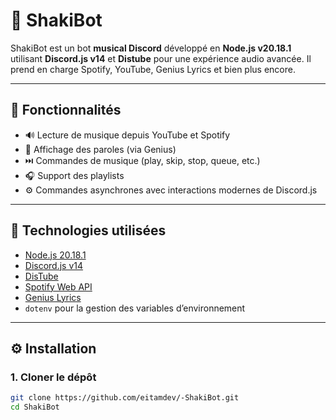 # 🎵 ShakiBot

ShakiBot est un bot **musical Discord** développé en **Node.js v20.18.1** utilisant **Discord.js v14** et **Distube** pour une expérience audio avancée. Il prend en charge Spotify, YouTube, Genius Lyrics et bien plus encore.

---

## 🚀 Fonctionnalités

- 🔊 Lecture de musique depuis YouTube et Spotify
- 📃 Affichage des paroles (via Genius)
- ⏭️ Commandes de musique (play, skip, stop, queue, etc.)
- 🎧 Support des playlists
- ⚙️ Commandes asynchrones avec interactions modernes de Discord.js

---

## 🧰 Technologies utilisées

- [Node.js 20.18.1](https://nodejs.org/)
- [Discord.js v14](https://discord.js.org/)
- [DisTube](https://distube.js.org/)
- [Spotify Web API](https://github.com/thelinmichael/spotify-web-api-node)
- [Genius Lyrics](https://www.npmjs.com/package/genius-lyrics)
- `dotenv` pour la gestion des variables d’environnement

---

## ⚙️ Installation

### 1. Cloner le dépôt

```bash
git clone https://github.com/eitamdev/-ShakiBot.git
cd ShakiBot
